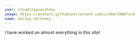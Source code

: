 ```yaml
---
user: itsadityavarshney
image: https://avatars.githubusercontent.com/u/68473088?v=4
name: Aditya Varshney
---
```

I have worked on almost everything in this site!
